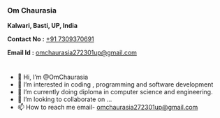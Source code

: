### Om Chaurasia


**Kalwari, Basti, UP, India**

**Contact No :** [+91 7309370691](tel:7309370691)

**Email Id :** omchaurasia272301up@gmail.com
#
- 👋 Hi, I’m @OmChaurasia
- 👀 I’m interested in coding , programming and software development
- 🌱 I’m currently doing diploma in computer science and engineering.
- 💞️ I’m looking to collaborate on ...
- 📫 How to reach me
email- omchaurasia272301up@gmail.com

<!---
OmChaurasia/OmChaurasia is a ✨ special ✨ repository because its `README.md` (this file) appears on your GitHub profile.
You can click the Preview link to take a look at your changes.
--->
